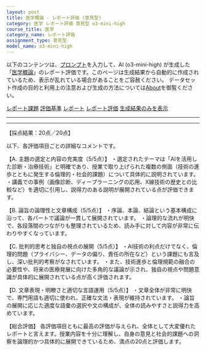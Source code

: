 ```yaml
---
layout: post
title: 医学概論 - レポート評価 (意見型)
category: 医学 レポート評価 意見型 o3-mini-high
course_title: 医学
category_name: レポート評価
assignment_type: 意見型
model_name: o3-mini-high
---
```


以下のコンテンツは、[プロンプト](https://github.com/takedatoshiyuki/synthetic_assignments/tree/main/generated/医学/o3-mini-high/prompt_レポート評価-意見型.md)を入力して、AI (o3-mini-high) が生成した「[医学概論](/contents/医学/)」のレポート評価です。このページは生成結果から自動的に作成されているため、表示が乱れている場合があることをご容赦ください。
データセット作成の目的と利用上の注意および生成の方法については[About](/About)を御覧ください。

[レポート課題](../レポート課題-意見型)
[評価基準](../評価基準-意見型)
[レポート](../レポート-意見型)
[レポート評価](../レポート評価-意見型)
[生成結果のみを表示](https://github.com/takedatoshiyuki/synthetic_assignments/tree/main/generated/医学/o3-mini-high/レポート評価-意見型.md)
  

***
***
  
【採点結果：20点／20点】

以下、各評価項目ごとの詳細なコメントです。

【A. 主題の選定と内容の充実度（5/5点）】
・選定されたテーマは「AIを活用した診断・治療技術」と明確であり、授業で取り上げられた複数の側面（技術の進歩とともに発生する倫理的・社会的課題）について具体的に説明されています。
・講義での事例（画像診断、ディープラーニングの応用、X線技術の歴史との比較など）を適切に引用し、説得力のある説明が展開されている点が評価できます。

【B. 論旨の論理性と文章構成（5/5点）】
・序論、本論、結論という基本構成に沿って、各パートで議論が一貫して展開されています。
・論理的な流れが明快で、各段落間のつながりも整理されているため、読み手に対して内容が非常に伝わりやすくなっています。

【C. 批判的思考と独自の視点の展開（5/5点）】
・AI技術の利点だけでなく、倫理的問題（プライバシー、データの偏り、責任の所在など）という課題にも言及し、深い批判的考察がなされています。
・また、技術進歩と倫理規範の融合の必要性や、将来の医療発展に向けた多角的な議論が示され、独自の視点や問題意識が具体的に展開されている点が高く評価されます。

【D. 文章表現・明瞭さと適切な言語運用（5/5点）】
・文章全体が非常に明快で、専門用語も適切に使われ、正確な文法・表現が維持されています。
・論旨の展開に応じた適度な語彙の選択や文の構成が、全体の読みやすさと説得力を高めています。

【総合評価】
各評価項目ともに最高の評価が与えられ、全体として大変優れたレポートと言えます。授業内容を十分に理解し、自身の意見と社会的課題への洞察を論理的かつ具体的に展開できているため、満点の20点と評価します。
